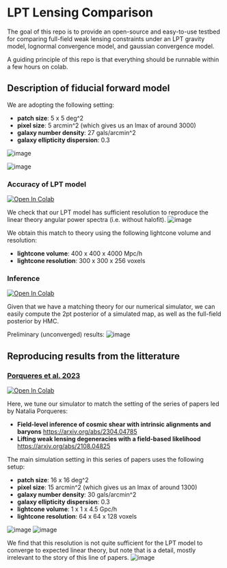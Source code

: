 # LPT Lensing Comparison

The goal of this repo is to provide an open-source and easy-to-use testbed for comparing full-field weak lensing constraints under an LPT gravity model, lognormal convergence model, and gaussian convergence model. 

A guiding principle of this repo is that everything should be runnable within a few hours on colab.


## Description of fiducial forward model

We are adopting the following setting:
- **patch size**: 5 x 5 deg^2
- **pixel size**: 5 arcmin^2 (which gives us an lmax of around 3000)
- **galaxy number density**: 27 gals/arcmin^2
- **galaxy ellipticity dispersion**: 0.3

![image](https://github.com/EiffL/LPTLensingComparison/assets/861591/24994aeb-87fd-4644-8005-249cd6fbf1c4)

![image](https://github.com/EiffL/LPTLensingComparison/assets/861591/8a068d7e-8df4-4ac8-81e5-00efccd70111)

### Accuracy of LPT model
<a href="https://colab.research.google.com/github/EiffL/LPTLensingComparison/blob/main/notebooks/LPTLensingAccuracyTest.ipynb" target="_parent"><img src="https://colab.research.google.com/assets/colab-badge.svg" alt="Open In Colab"/></a>

We check that our LPT model has sufficient resolution to reproduce the linear theory angular power spectra (i.e. without halofit).
![image](https://github.com/EiffL/LPTLensingComparison/assets/861591/05e19df0-db65-4527-a93e-455f78d66726)

We obtain this match to theory using the following lightcone volume and resolution:
- **lightcone volume**: 400 x 400 x 4000 Mpc/h
- **lightcone resolution**: 300 x 300 x 256 voxels

### Inference
<a href="https://colab.research.google.com/github/EiffL/LPTLensingComparison/blob/main/notebooks/Inference.ipynb" target="_parent"><img src="https://colab.research.google.com/assets/colab-badge.svg" alt="Open In Colab"/></a>

Given that we have a matching theory for our numerical simulator, we can easily compute the 2pt posterior of a simulated map, as well as the full-field posterior by HMC.

Preliminary (unconverged) results:
![image](https://github.com/EiffL/LPTLensingComparison/assets/861591/aad2834d-4252-4e31-94ab-13e91b56fb1f)

## Reproducing results from the litterature

### [Porqueres et al. 2023](https://arxiv.org/abs/2304.04785)
<a href="https://colab.research.google.com/github/EiffL/LPTLensingComparison/blob/main/notebooks/AccuracyTest_Porqueres2023.ipynb" target="_parent"><img src="https://colab.research.google.com/assets/colab-badge.svg" alt="Open In Colab"/></a>

Here, we tune our simulator to match the setting of the series of papers led by Natalia Porqueres:
- **Field-level inference of cosmic shear with intrinsic alignments and baryons** https://arxiv.org/abs/2304.04785
- **Lifting weak lensing degeneracies with a field-based likelihood** https://arxiv.org/abs/2108.04825

The main simulation setting in this series of papers uses the following setup:
- **patch size**: 16 x 16 deg^2
- **pixel size**: 15 arcmin^2 (which gives us an lmax of around 1300)
- **galaxy number density**: 30 gals/arcmin^2
- **galaxy ellipticity dispersion**: 0.3
- **lightcone volume**: 1 x 1 x 4.5 Gpc/h
- **lightcone resolution**: 64 x 64 x 128 voxels
  
![image](https://github.com/EiffL/LPTLensingComparison/assets/861591/68ca4572-40bb-4117-90be-52f19c2f81ea)
![image](https://github.com/EiffL/LPTLensingComparison/assets/861591/92f20cf1-c32f-4923-b781-63bde07aa0c3)

We find that this resolution is not quite sufficient for the LPT model to converge to expected linear theory, but note that is a detail, mostly irrelevant to the story of this line of papers.
![image](https://github.com/EiffL/LPTLensingComparison/assets/861591/0a3ddf15-54f9-481a-afef-0290ec490392)


